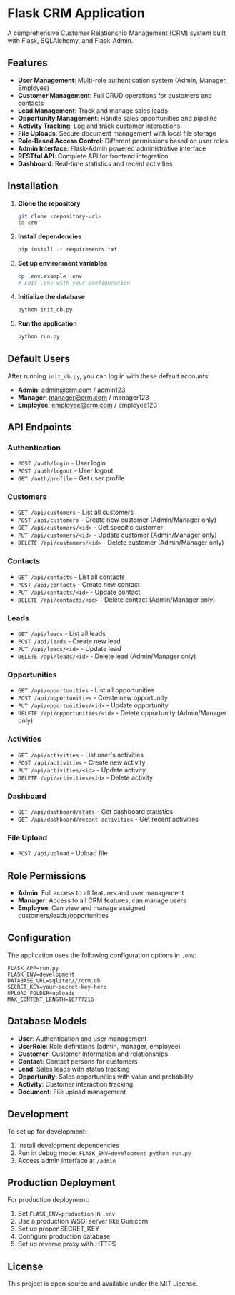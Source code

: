 # Flask CRM Application

A comprehensive Customer Relationship Management (CRM) system built with Flask, SQLAlchemy, and Flask-Admin.

## Features

- **User Management**: Multi-role authentication system (Admin, Manager, Employee)
- **Customer Management**: Full CRUD operations for customers and contacts
- **Lead Management**: Track and manage sales leads
- **Opportunity Management**: Handle sales opportunities and pipeline
- **Activity Tracking**: Log and track customer interactions
- **File Uploads**: Secure document management with local file storage
- **Role-Based Access Control**: Different permissions based on user roles
- **Admin Interface**: Flask-Admin powered administrative interface
- **RESTful API**: Complete API for frontend integration
- **Dashboard**: Real-time statistics and recent activities

## Installation

1. **Clone the repository**
   ```bash
   git clone <repository-url>
   cd crm
   ```

2. **Install dependencies**
   ```bash
   pip install -r requirements.txt
   ```

3. **Set up environment variables**
   ```bash
   cp .env.example .env
   # Edit .env with your configuration
   ```

4. **Initialize the database**
   ```bash
   python init_db.py
   ```

5. **Run the application**
   ```bash
   python run.py
   ```

## Default Users

After running `init_db.py`, you can log in with these default accounts:

- **Admin**: admin@crm.com / admin123
- **Manager**: manager@crm.com / manager123
- **Employee**: employee@crm.com / employee123

## API Endpoints

### Authentication
- `POST /auth/login` - User login
- `POST /auth/logout` - User logout
- `GET /auth/profile` - Get user profile

### Customers
- `GET /api/customers` - List all customers
- `POST /api/customers` - Create new customer (Admin/Manager only)
- `GET /api/customers/<id>` - Get specific customer
- `PUT /api/customers/<id>` - Update customer (Admin/Manager only)
- `DELETE /api/customers/<id>` - Delete customer (Admin/Manager only)

### Contacts
- `GET /api/contacts` - List all contacts
- `POST /api/contacts` - Create new contact
- `PUT /api/contacts/<id>` - Update contact
- `DELETE /api/contacts/<id>` - Delete contact (Admin/Manager only)

### Leads
- `GET /api/leads` - List all leads
- `POST /api/leads` - Create new lead
- `PUT /api/leads/<id>` - Update lead
- `DELETE /api/leads/<id>` - Delete lead (Admin/Manager only)

### Opportunities
- `GET /api/opportunities` - List all opportunities
- `POST /api/opportunities` - Create new opportunity
- `PUT /api/opportunities/<id>` - Update opportunity
- `DELETE /api/opportunities/<id>` - Delete opportunity (Admin/Manager only)

### Activities
- `GET /api/activities` - List user's activities
- `POST /api/activities` - Create new activity
- `PUT /api/activities/<id>` - Update activity
- `DELETE /api/activities/<id>` - Delete activity

### Dashboard
- `GET /api/dashboard/stats` - Get dashboard statistics
- `GET /api/dashboard/recent-activities` - Get recent activities

### File Upload
- `POST /api/upload` - Upload file

## Role Permissions

- **Admin**: Full access to all features and user management
- **Manager**: Access to all CRM features, can manage users
- **Employee**: Can view and manage assigned customers/leads/opportunities

## Configuration

The application uses the following configuration options in `.env`:

```env
FLASK_APP=run.py
FLASK_ENV=development
DATABASE_URL=sqlite:///crm.db
SECRET_KEY=your-secret-key-here
UPLOAD_FOLDER=uploads
MAX_CONTENT_LENGTH=16777216
```

## Database Models

- **User**: Authentication and user management
- **UserRole**: Role definitions (admin, manager, employee)
- **Customer**: Customer information and relationships
- **Contact**: Contact persons for customers
- **Lead**: Sales leads with status tracking
- **Opportunity**: Sales opportunities with value and probability
- **Activity**: Customer interaction tracking
- **Document**: File upload management

## Development

To set up for development:

1. Install development dependencies
2. Run in debug mode: `FLASK_ENV=development python run.py`
3. Access admin interface at `/admin`

## Production Deployment

For production deployment:

1. Set `FLASK_ENV=production` in `.env`
2. Use a production WSGI server like Gunicorn
3. Set up proper SECRET_KEY
4. Configure production database
5. Set up reverse proxy with HTTPS

## License

This project is open source and available under the MIT License.
